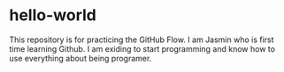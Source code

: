 # hello-world
This repository is for practicing the GitHub Flow.
I am Jasmin who is first time learning Github. I am exiding to start programming and know how to use everything about being programer. 
